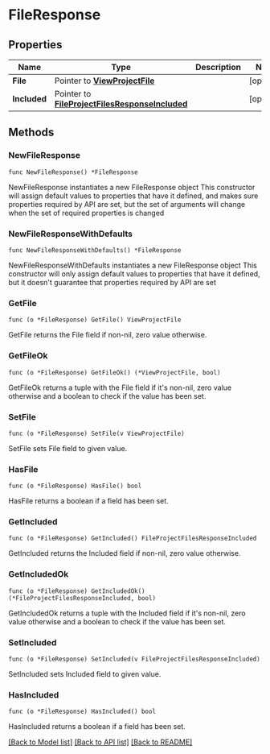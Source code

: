 # FileResponse

## Properties

Name | Type | Description | Notes
------------ | ------------- | ------------- | -------------
**File** | Pointer to [**ViewProjectFile**](view.ProjectFile.md) |  | [optional] 
**Included** | Pointer to [**FileProjectFilesResponseIncluded**](file_ProjectFilesResponse_included.md) |  | [optional] 

## Methods

### NewFileResponse

`func NewFileResponse() *FileResponse`

NewFileResponse instantiates a new FileResponse object
This constructor will assign default values to properties that have it defined,
and makes sure properties required by API are set, but the set of arguments
will change when the set of required properties is changed

### NewFileResponseWithDefaults

`func NewFileResponseWithDefaults() *FileResponse`

NewFileResponseWithDefaults instantiates a new FileResponse object
This constructor will only assign default values to properties that have it defined,
but it doesn't guarantee that properties required by API are set

### GetFile

`func (o *FileResponse) GetFile() ViewProjectFile`

GetFile returns the File field if non-nil, zero value otherwise.

### GetFileOk

`func (o *FileResponse) GetFileOk() (*ViewProjectFile, bool)`

GetFileOk returns a tuple with the File field if it's non-nil, zero value otherwise
and a boolean to check if the value has been set.

### SetFile

`func (o *FileResponse) SetFile(v ViewProjectFile)`

SetFile sets File field to given value.

### HasFile

`func (o *FileResponse) HasFile() bool`

HasFile returns a boolean if a field has been set.

### GetIncluded

`func (o *FileResponse) GetIncluded() FileProjectFilesResponseIncluded`

GetIncluded returns the Included field if non-nil, zero value otherwise.

### GetIncludedOk

`func (o *FileResponse) GetIncludedOk() (*FileProjectFilesResponseIncluded, bool)`

GetIncludedOk returns a tuple with the Included field if it's non-nil, zero value otherwise
and a boolean to check if the value has been set.

### SetIncluded

`func (o *FileResponse) SetIncluded(v FileProjectFilesResponseIncluded)`

SetIncluded sets Included field to given value.

### HasIncluded

`func (o *FileResponse) HasIncluded() bool`

HasIncluded returns a boolean if a field has been set.


[[Back to Model list]](../README.md#documentation-for-models) [[Back to API list]](../README.md#documentation-for-api-endpoints) [[Back to README]](../README.md)


